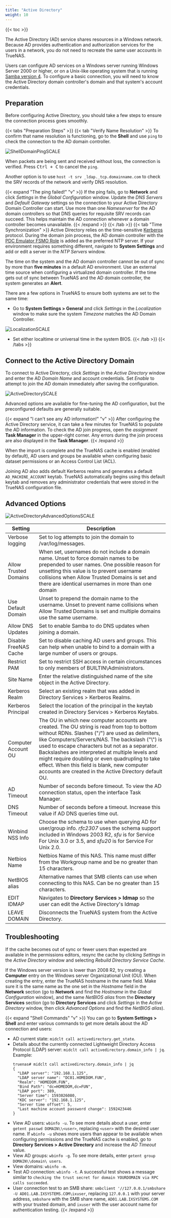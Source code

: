 ```yaml
---
title: "Active Directory"
weight: 10
---
```


{{< toc >}}

The Active Directory (AD) service shares resources in a Windows network.
Because AD provides authentication and authorization services for the users in a network, you do not need to recreate the same user accounts in TrueNAS.

Users can configure AD services on a Windows server running Windows Server 2000 or higher, or on a Unix-like operating system that is running [Samba version 4](https://wiki.samba.org/index.php/Setting_up_Samba_as_an_Active_Directory_Domain_Controller#Provisioning_a_Samba_Active_Directory).
To configure a basic connection, you will need to know the Active Directory domain controller's domain and that system's account credentials.

## Preparation

Before configuring Active Directory, you should take a few steps to ensure the connection process goes smoothly.

{{< tabs "Preparation Steps" >}}
{{< tab "Verify Name Resolution" >}}
To confirm that name resolution is functioning, go to the **Shell** and use `ping` to check the connection to the AD domain controller.

![ShellDomainPingSCALE](/images/SCALE/ShellDomainPingSCALE.png "Pinging a Domain Controller")

When packets are being sent and received without loss, the connection is verified.
Press <kbd>Ctrl + C</kbd> to cancel the `ping`.

Another option is to use `host -t srv _ldap._tcp.domainname.com` to check the SRV records of the network and verify DNS resolution.

{{< expand "The ping failed!" "v" >}}
If the ping fails, go to **Network** and click *Settings* in the *Global Configuration* window. Update the *DNS Servers* and *Default Gateway* settings so the connection to your Active Directory Domain Controller can start.
Use more than one *Nameserver* for the AD domain controllers so that DNS queries for requisite SRV records can succeed.
This helps maintain the AD connection whenever a domain controller becomes unavailable.
{{< /expand >}}
{{< /tab >}}
{{< tab "Time Synchronization" >}}
Active Directory relies on the time-sensitive [Kerberos](https://tools.ietf.org/html/rfc1510) protocol.
During the domain join process, the AD domain controller with the [PDC Emulator FSMO Role](https://support.microsoft.com/en-us/help/197132/active-directory-fsmo-roles-in-windows) is added as the preferred NTP server. 
If your environment requires something different, navigate to **System Settings** and add or edit a server in the *NTP Servers* window.

The time on the system and the AD domain controller cannot be out of sync by more than **five minutes** in a default AD environment.
Use an external time source when configuring a virtualized domain controller.
If the time gets out of sync between TrueNAS and the AD domain controller, the system generates an **Alert**.

There are a few options in TrueNAS to ensure both systems are set to the same time:

* Go to **System Settings > General** and click *Settings* in the *Localization* window to make sure the system *Timezone* matches the AD Domain Controller.

![LocalizationSCALE](/images/SCALE/LocalizationSCALE.png "Timezone Options")

* Set either localtime or universal time in the system BIOS.
{{< /tab >}}
{{< /tabs >}}

## Connect to the Active Directory Domain

To connect to Active Directory, click *Settings* in the *Active Directory* window and enter the AD *Domain Name* and account credentials.
Set *Enable* to attempt to join the AD domain immediately after saving the configuration.

![ActiveDirectorySCALE](/images/SCALE/ActiveDirectorySCALE.png "Active Directory Form")

Advanced options are available for fine-tuning the AD configuration, but the preconfigured defaults are generally suitable.

{{< expand "I can't see any AD information!" "v" >}}
After configuring the Active Directory service, it can take a few minutes for TrueNAS to populate the AD information.
To check the AD join progress, open the <i class="material-icons" aria-hidden="true" title="Assignment">assignment</i> **Task Manager** in the upper-right corner.
Any errors during the join process are also displayed in the **Task Manager**.
{{< /expand >}}

When the import is complete and the TrueNAS cache is enabled (enabled by default), AD users and groups be available when configuring basic dataset permissions or an Access Control List (ACL).

Joining AD also adds default Kerberos realms and generates a default `AD_MACHINE_ACCOUNT` keytab.
TrueNAS automatically begins using this default keytab and removes any administrator credentials that were stored in the TrueNAS configuration file.

## Advanced Options

![ActiveDirectoryAdvancedOptionsSCALE](/images/SCALE/ActiveDirectoryAdvancedOptionsSCALE.png "Advanced Options")

| Setting | Description |
|---------|-------------|
| Verbose logging | Set to log attempts to join the domain to /var/log/messages. |
| Allow Trusted Domains | When set, usernames do not include a domain name. Unset to force domain names to be prepended to user names. One possible reason for unsetting this value is to prevent username collisions when Allow Trusted Domains is set and there are identical usernames in more than one domain |
| Use Default Domain | Unset to prepend the domain name to the username. Unset to prevent name collisions when Allow Trusted Domains is set and multiple domains use the same username. |
| Allow DNS Updates | Set to enable Samba to do DNS updates when joining a domain. |
| Disable FreeNAS Cache | Set to disable caching AD users and groups. This can help when unable to bind to a domain with a large number of users or groups. |
| Restrict PAM | Set to restrict SSH access in certain circumstances to only members of BUILTIN\\Administrators. |
| Site Name | Enter the relative distinguished name of the site object in the Active Directory. |
| Kerberos Realm | Select an existing realm that was added in Directory Services > Kerberos Realms. |
| Kerberos Principal | Select the location of the principal in the keytab created in Directory Services > Kerberos Keytabs. |
| Computer Account OU | The OU in which new computer accounts are created. The OU string is read from top to bottom without RDNs. Slashes ("/") are used as delimiters, like Computers/Servers/NAS. The backslash ("\\") is used to escape characters but not as a separator. Backslashes are interpreted at multiple levels and might require doubling or even quadrupling to take effect. When this field is blank, new computer accounts are created in the Active Directory default OU. |
| AD Timeout | Number of seconds before timeout. To view the AD connection status, open the interface Task Manager. |
| DNS Timeout | Number of seconds before a timeout. Increase this value if AD DNS queries time out. |
| Winbind NSS Info | Choose the schema to use when querying AD for user/group info. *rfc2307* uses the schema support included in Windows 2003 R2, *sfu* is for Service For Unix 3.0 or 3.5, and *sfu20* is for Service For Unix 2.0. |
| Netbios Name | Netbios Name of this NAS. This name must differ from the Workgroup name and be no greater than 15 characters. |
| NetBIOS alias | Alternative names that SMB clients can use when connecting to this NAS. Can be no greater than 15 characters. |
| EDIT IDMAP | Navigates to **Directory Services > Idmap** so the user can edit the Active Directory's Idmap |
| LEAVE DOMAIN | Disconnects the TrueNAS system from the Active Directory. |

## Troubleshooting

If the cache becomes out of sync or fewer users than expected are available in the permissions editors, resync the cache by clicking *Settings* in the *Active Directory* window and selecting *Rebuild Directory Service Cache*.

If the Windows server version is lower than 2008 R2, try creating a **Computer** entry on the Windows server Organizational Unit (OU).
When creating the entry, enter the TrueNAS hostname in the name field.
Make sure it is the same name as the one set in the *Hostname* field in the **Network** section (go to **Network** and find the *Hostname* in the *Global Configuration* window), and the same *NetBIOS alias* from the **Directory Services** section (go to **Directory Services** and click *Settings* in the *Active Directory* window, then click *Advanced Options* and find the *NetBIOS alias*).

{{< expand "Shell Commands" "v" >}}
You can go to **System Settings > Shell** and enter various commands to get more details about the AD connection and users:

* AD current state: `midclt call activedirectory.get_state`.
* Details about the currently connected Lightweight Directory Access Protocol (LDAP) server: `midclt call activedirectory.domain_info | jq`.
  Example:
  ```
  truenas# midclt call activedirectory.domain_info | jq
  {
    "LDAP server": "192.168.1.125",
    "LDAP server name": "DC01.HOMEDOM.FUN",
    "Realm": "HOMEDOM.FUN",
    "Bind Path": "dc=HOMEDOM,dc=FUN",
    "LDAP port": 389,
    "Server time": 1593026080,
    "KDC server": "192.168.1.125",
    "Server time offset": 5,
    "Last machine account password change": 1592423446
  }
  ```
* View AD users: `wbinfo -u`.
  To see more details about a user, enter `getent passwd DOMAIN\\<user>`, replacing `<user>` with the desired user name.
  If `wbinfo -u` shows more users than appear to be available when configuring permissions and the TrueNAS cache is enabled, go to **Directory Services > Active Directory** and increase the *AD Timeout* value.
* View AD groups: `wbinfo -g`.
  To see more details, enter `getent group DOMAIN\\domain\ users`.
* View domains: `wbinfo -m`.
* Test AD connection: `wbinfo -t`. A successful test shows a message similar to `checking the trust secret for domain YOURDOMAIN via RPC calls succeeded`.
* User connection test to an SMB share: `smbclient '//127.0.0.1/smbshare -U AD01.LAB.IXSYSTEMS.COM\ixuser`, replacing `127.0.0.1` with your server address, `smbshare` with the SMB share name, `AD01.LAB.IXSYSTEMS.COM` with your trusted domain, and `ixuser` with the user account name for authentication testing.
{{< /expand >}}
